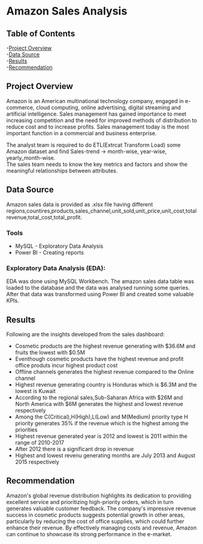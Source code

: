 # Amazon Sales Analysis
## Table of Contents  
 -[Project Overview](#project-overview)  
 -[Data Source](#data-source)  
 -[Results](#results)  
 -[Recommendation](#recommendation)

## Project Overview
Amazon is an American multinational technology company, engaged in e-commerce, cloud computing, online advertising, digital streaming and artificial intelligence.
Sales management has gained importance to meet increasing competition and the need for improved methods of distribution to reduce cost and to increase profits. Sales management today is the most important function in a commercial and business enterprise.  
 
 The analyst team is required to do ETL(Extrcat Transform Load) some Amazon dataset and find Sales-trend -> month-wise, year-wise, yearly_month-wise.  
 The sales team needs to know the key metrics and factors and show the meaningful relationships between attributes.  
 ## Data Source  
 Amazon sales data is provided as .xlsx file having different regions,countires,products,sales_channel,unit_sold,unit_price,unit_cost,total revenue,total_cost,total_profit.  
 ### Tools  
 - MySQL - Exploratory Data Analysis
 - Power BI - Creating reports
### Exploratory Data Analysis (EDA):  
EDA was done using MySQL Workbench. The amazon sales data table was loaded to the database and the data was analysed running some queries. After that data was transformed using Power BI and created some valuable KPIs.  
## Results  
Following are the insights developed from the sales dashboard:  
- Cosmetic products are the highest revenue generating with $36.6M and fruits the lowest with $0.5M
- Eventhough cosmetic products have the highest revenue and profit office produts incur highest product cost 
- Offline channels generates the highest revenue compared to the Online channel
- Highest revenue generating country is Honduras which is $6.3M and the lowest is Kuwait
- According to the regional sales,Sub-Saharan Africa with $26M and North America with $6M generates the highest and lowest revenue respectively
- Among the C(Critical),H(High),L(Low) and M(Medium) priority type H priority generates 35% if the revenue which is the highest among the priorities
- Highest revenue generated year is 2012 and lowest is 2011 within the range of 2010-2017
- After 2012 there is a significant drop in revenue
- Highest and lowest revenu generating months are July 2013 and August 2015 respectively
## Recommendation  
Amazon's global revenue distribution highlights its dedication to providing excellent service and prioritizing high-priority orders, which in turn generates valuable customer feedback. The company's impressive revenue success in cosmetic products suggests potential growth in other areas, particularly by reducing the cost of office supplies, which could further enhance their revenue. By effectively managing costs and revenue, Amazon can continue to showcase its strong performance in the e-market.



 

